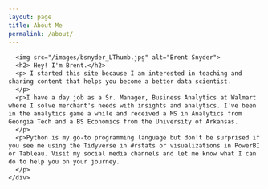 ```yaml
---
layout: page
title: About Me
permalink: /about/
---
```


<div class="row">
    <div>

      <img src="/images/bsnyder_LThumb.jpg" alt="Brent Snyder">
      <h2> Hey! I'm Brent.</h2>
      <p> I started this site because I am interested in teaching and sharing content that helps you become a better data scientist. 
      </p> 
      <p>I have a day job as a Sr. Manager, Business Analytics at Walmart where I solve merchant's needs with insights and analytics. I've been in the analytics game a while and received a MS in Analytics from Georgia Tech and a BS Economics from the University of Arkansas.
      </p>
      <p>Python is my go-to programming language but don't be surprised if you see me using the Tidyverse in #rstats or visualizations in PowerBI or Tableau. Visit my social media channels and let me know what I can do to help you on your journey.  
      </p>
    </div>
</div>
